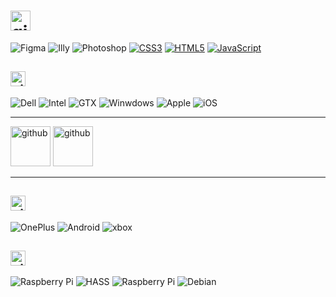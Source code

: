 # <img src='https://veli.ee/typesvg?duration=3000&vCenter=true&height=32&size=32&color=F24E1E&font=Segoe&lines=Henlo+👋;Hello+🙏' alt='github' height='32'>

![Figma](https://img.shields.io/badge/%E2%80%8E-💯-rgba%280%2C0%2C0%2C0%29.svg?logo=figma&logoColor=F24E1E&labelColor=161b22&style=flat-square)
![Illy](https://img.shields.io/badge/%E2%80%8E-🔥-rgba%280%2C0%2C0%2C0%29.svg?logo=adobeillustrator&logoColor=FF9A00&labelColor=161b22&style=flat-square)
![Photoshop](https://img.shields.io/badge/%E2%80%8E-🤔-rgba%280%2C0%2C0%2C0%29.svg?logo=adobephotoshop&logoColor=31A8FF&labelColor=161b22&style=flat-square)
[![CSS3](https://img.shields.io/badge/%E2%80%8E-😍-rgba%280%2C0%2C0%2C0%29.svg?logo=css3&labelColor=F24E1E&labelColor=161b22&style=flat-square)](#)
[![HTML5](https://img.shields.io/badge/%E2%80%8E-✨-rgba%280%2C0%2C0%2C0%29.svg?logo=html5&logoColor=E34F26&labelColor=161b22&style=flat-square)](#)
[![JavaScript](https://img.shields.io/badge/%E2%80%8E-👨‍💻-rgba%280%2C0%2C0%2C0%29.svg?logo=javascript&logoColor=F7DF1E&labelColor=161b22&style=flat-square)](#)

## <a href="https://weekdone.com"><img src='https://veli.ee/typesvg?duration=3000&vCenter=true&height=24&size=24&color=0071C5&font=Segoe&lines=💻+Workibg;🖥️+Working' alt='github' height='24'></a>
![Dell](https://img.shields.io/badge/XPS%2015-7590-454545.svg?logo=dell&logoColor=white&labelColor=007DB8&style=flat) 
![Intel](https://img.shields.io/badge/Core™%20i9-9980HK-283a6e.svg?&logo=intel&logoColor=00C7FD&labelColor=0068b5&style=flat)
![GTX](https://img.shields.io/badge/GTX-1650-1e1e1e.svg?&logo=nVIDIA&logoColor=white&labelColor=76b900&style=flat)
![Winwdows](https://img.shields.io/badge/11%20β-x64-000?&logo=microsoft&logoColor=white&labelColor=0078d4&style=flat)
![Apple](https://img.shields.io/badge/iPad-Pro%2011"%20-000?logo=apple&logoColor=888&labelColor=1d1d1f&style=flat)
![iOS](https://img.shields.io/badge/%E2%80%8E-15.5-000?logo=ios&logoColor=888&labelColor=1d1d1f&style=flat)

***

<a href="#"><img src='https://veli.ee/pagespeed.svg' alt='github' height="64"></a>
<a href="#"><img src='https://veli.ee/northeast/logo.php?type=designed+in&mode=dark' alt='github' height="64"></a>

***

## <a href="https://veli.ee"><img src='https://veli.ee/typesvg?duration=3000&vCenter=true&height=24&size=24&color=3DDC84&font=Segoe&lines=🎮+Not+workibg;📱+Brb+rooting+phone' alt='github' height='24'></a>
![OnePlus](https://img.shields.io/badge/%E2%80%8E-8T-7ae1ce.svg?logo=oneplus&logoColor=white&labelColor=F5010C)
![Android](https://img.shields.io/badge/%E2%80%8E-12-3ddc84?logo=android&logoColor=3ddc84&labelColor=083042)
![xbox](https://img.shields.io/badge/%E2%80%8EOne%20Ⓧ-ffd800?logo=xbox&logoColor=white&labelColor=107c10)

## <a href="https://github.com/velijv"><img src='https://veli.ee/typesvg?duration=3000&vCenter=true&height=24&size=24&color=C51A4A&font=Segoe&lines=🧑‍💻+Fun;⌨️+Hobby' alt='github' height='24'></a>
![Raspberry Pi](https://img.shields.io/badge/4B+-x64-rgba%280%2C0%2C0%2C0%29?logo=Raspberry-Pi&logoColor=fff&labelColor=c51a4a)
![HASS](https://img.shields.io/badge/%E2%80%8E-8.1-b3e5fC?logo=HomeAssistant&logoColor=fff&labelColor=40BDF5)
![Raspberry Pi](https://img.shields.io/badge/4B+-rpi4--64-c6b8d3?logo=Raspberry-Pi&logoColor=fff&labelColor=C51A4A)
![Debian](https://img.shields.io/badge/%E2%80%8E-11-e7beae?logo=debian&logoColor=white&labelColor=D70A53)

<!--


[![spotify-github-profile](https://spotify-github-profile.vercel.app/api/view?uid=1180070275&cover_image=false&theme=natemoo-re&bar_color_cover=true&bar_color=0cf104)](https://spotify-github-profile.vercel.app/api/view?uid=1180070275&redirect=true)

<a href="https://github.com/anuraghazra/github-readme-stats">
  <img align="center" src="https://github-readme-stats.vercel.app/api?username=velijv&show_icons=true&theme=github_dark" />
</a>
<a href="https://github.com/anuraghazra/github-readme-stats">
  <img align="center" src="https://github-readme-stats.vercel.app/api/top-langs?username=velijv&layout=compact&theme=github_dark" />
</a>

[![](https://github-readme-stats.vercel.app/api?username=velijv&show_icons=true&theme=github_dark)](#)

[![](https://github-readme-stats.vercel.app/api/top-langs/?username=velijv&layout=compact&theme=github_dark)](#)

**velijv/velijv** is a ✨ _special_ ✨ repository because its `README.md` (this file) appears on your GitHub profile.

Here are some ideas to get you started:

- 🔭 I’m currently working on ...
- 🌱 I’m currently learning ...
- 👯 I’m looking to collaborate on ...
- 🤔 I’m looking for help with ...
- 💬 Ask me about ...
- 📫 How to reach me: ...
- 😄 Pronouns: ...
- ⚡ Fun fact: ...
-->
